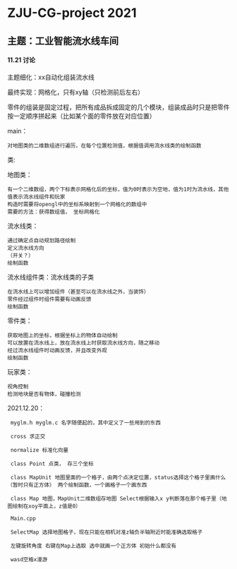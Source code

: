 # ZJU-CG-project 2021




## 主题：工业智能流水线车间



#### 11.21 讨论
主题细化：xx自动化组装流水线

最终实现：网格化，只有xy轴（只检测前后左右）

零件的组装是固定过程，把所有成品拆成固定的几个模块，组装成品时只是把零件按一定顺序拼起来（比如某个面的零件放在对应位置）


main：

    对地图类的二维数组进行遍历，在每个位置检测值，根据值调用流水线类的绘制函数


类:  

地图类：

    有一个二维数组，两个下标表示网格化后的坐标，值为0时表示为空地，值为1时为流水线，其他值表示流水线组件和玩家
    构造时需要将opengl中的坐标系映射到一个网格化的数组中  
    需要的方法：获得数组值， 坐标网格化  
流水线类：

    通过确定点自动规划路径绘制
    定义流水线方向
    （开关？）
    绘制函数
流水线组件类：流水线类的子类

    在流水线上可以增加组件（甚至可以在流水线之外，当装饰）
    零件经过组件时组件需要有动画反馈
    绘制函数
零件类：

    获取地图上的坐标，根据坐标上的物体自动绘制
    可以放置在流水线上，放在流水线上时获取流水线方向，随之移动
    经过流水线组件时动画反馈，并且改变外观
    绘制函数
玩家类：

    视角控制
    检测地块是否有物体，碰撞检测
  
  
2021.12.20：  

     myglm.h myglm.c 名字随便起的，其中定义了一些用到的东西
     
     cross 求正交
     
     normalize 标准化向量
     
     class Point 点类， 存三个坐标
     
     class MapUnit 地图里面的一个格子，由两个点决定位置，status选择这个格子里画什么（暂时只有正方体） 两个绘制函数，一个画格子一个画东西
     
     class Map 地图，MapUnit二维数组存地图 Select根据输入x y判断落在那个格子里（地图绘制在xoy平面上，z值是0）
     
     Main.cpp
     
     SelectMap 选择地图格子，现在只能在相机对准z轴负半轴附近时能准确选取格子
     
     左键旋转角度 右键在Map上选取 选中就画一个正方体 初始什么都没有
     
     wasd空格x漫游
